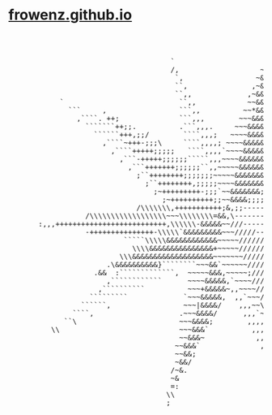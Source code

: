 # [frowenz.github.io](https://frowenz.github.io/)

<pre>                                                                                                                                                      
                                                                ~\                                     
                                                               ~~                                      
                                      `                     & ~~~                                      
                                      /,                   ~&~~~~                                      
                                       `,                 ~&&~~~                                       
                                       ``,               ,~&&~~~                                       
                                       ``,,             ,~&&&~~~                                       
            `                           ``,,            ~~&&*~~:                                       
              ```     ,                 ```,,          ~~*&&*~~                                        
                ,````. ++;              ```,,,        ~~~&&&*~~                        /               
                  ```````++;;.          .```,,,.     ~~~&&&&*~.                    \,&                 
                    ``````+++,;;/        ````,,,;   ~~~~&&&&~~                 ;;*&&                   
                      ,````~+++-;;;\     ````,,,,; ~~~~&&&&&~~             ;;;*&&&                     
                        ,````+++++;;;;;   ````,,,,`~~~~&&&&&~`         ;;;;&&&&&                       
                          ,```-+++++;;;;;;`````,,,~~~~&&&&&&~     .;;;;;&&&&&&                         
                            ,```+++++++;;;;;;``,,~~~~~&&&&&&~  ;;;;;;&&&&&&&                           
                              ;``++++++++;;;;;;;~~~~~&&&&&&&`;;;;-&&&&&&&&                             
                                ;``++++++++,;;;;;~~~~&&&&&&&;;=&&&&&&&&&                               
                                  ;~+++++++++-;;;`~~&&&&&&&;;;;;;;;;;;;;;;;;;;;,++++:                  
                                    ;~++++++++++;;~~&&&&;;;;;;;;;;;-----------++..                     
                              /\\\\\\\,+++++++++++;&,;;---------------------``````````````````,,       
                  /\\\\\\\\\\\\\\\\\\~~~\\\\\\\\=&&,\-------------------```````````````````````/       
       :,,,++++++++++++++++++++++++++,\\\\\\-&&&&&~~///-------------```````````````\                   
                  -+++++++++++++++-\\\\\`&&&&&&&&&~~~/////------```````,                               
                           `````\\\\\&&&&&&&&&&&&~~~~~//////\\/////                                    
                             \\\\&&&&&&&&&&&&&&&+~~~~~//////`++//////                                  
                          \\\&&&&&&&&&&&&&&&&&&&~~~~~~~/////,++++;/////                                
                       .\&&&&&&&&&&}````````~~~&&`~~~~~~////\+++++++/////                              
                    .&&  :`````````````,  ~~~~~&&&,~~~~~;///\,++++++++;////                            
                       ,````````````      ~~~~&&&&&,`~~~~////,  `++++++++////                          
                     ,``````````          ~~~+&&&&&~,,~~~~///,      ++++++++///                        
                   `````````             `~~~&&&&&,  ,,`~~~//,,         ++++++\//                      
                 ``````,                 ~~~|&&&&/    ,,,~~\/,,             -++++//                    
               ````,                    .~~~&&&&/      ,,,`~/,,                 +++\/                  
             ``\                        ~~~&&&&;        ,,,,~,,,                    ++/                
          \\                            ~~~&&&`          ,,,,,,,                       :-              
                                        ~~&&&~            ,,,,,,                                       
                                       ~~&&&`              ,,,,,,                                      
                                       ~~&&;                ,,,,,                                      
                                       ~&&/                  ,,,,                                      
                                      /~&.                    ,,,,                                     
                                      ~&                       ;,,                                     
                                      =:                        \,                                     
                                     \\                          \,                                    
                                     ;                            \                                    
                                                                                                                                                      
 </pre>

